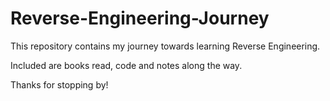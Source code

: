 # Reverse-Engineering-Journey

This repository contains my journey towards learning Reverse Engineering.

Included are books read, code and notes along the way.

Thanks for stopping by!

